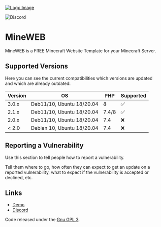 [![Logo Image](https://cdn.discordapp.com/attachments/936240550925963264/936623117038682132/79217.jpg)](https://pterodactyl.io)

<!-- ![GitHub Workflow Status](https://img.shields.io/github/workflow/status/pterodactyl/panel/tests?label=Tests&style=for-the-badge) --->
![Discord](https://img.shields.io/discord/936240550489751563?label=Discord&logo=Discord&logoColor=white&style=for-the-badge)
<!-- ![GitHub Releases](https://img.shields.io/github/downloads/pterodactyl/panel/latest/total?style=for-the-badge) --->
<!-- ![GitHub contributors](https://img.shields.io/github/contributors/pterodactyl/panel?style=for-the-badge) --->

# MineWEB
MineWEB is a FREE Minecraft Website Template for your Minecraft Server.


## Supported Versions

Here you can see the current compatibilities which versions are updated and which are already outdated.

| Version | OS | PHP |   Supported   |
| ------- | -- | --- | ------------- |
| 3.0.x   | Deb11/10, Ubuntu 18/20.04 | 8 | :white_check_mark: |
| 2.1.x   | Deb11/10, Ubuntu 18/20.04 | 7.4/8 | :white_check_mark: |
| 2.0.x   | Deb11/10, Ubuntu 18/20.04 | 7.4 | :x:           |
| < 2.0   | Debian 10, Ubuntu 18/20.04 | 7.4 |:x:           |

## Reporting a Vulnerability

Use this section to tell people how to report a vulnerability.

Tell them where to go, how often they can expect to get an update on a
reported vulnerability, what to expect if the vulnerability is accepted or
declined, etc.


## Links
* [Demo](https://mineweb.narrowmining.de/)
* [Discord](https://discord.gg/Fdz87T3nRB)



Code released under the [Gnu GPL 3](./LICENSE.md).
